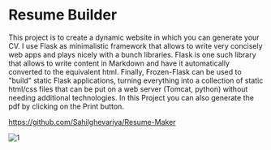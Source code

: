 # Resume Builder

This project is to create a dynamic website in which you can generate your CV. I use Flask as minimalistic framework that allows to write very concisely web apps and plays nicely with a bunch libraries. Flask is one such library that allows to write content in Markdown and have it automatically converted to the equivalent html. Finally, Frozen-Flask can be used to "build" static Flask applications, turning everything into a collection of static html/css files that can be put on a web server (Tomcat, python) without needing additional technologies. In this Project you can also generate the pdf by clicking on the Print button.

https://github.com/Sahilghevariya/Resume-Maker


![1](https://github.com/user-attachments/assets/e6208616-0e40-447e-9639-1aff0d666d97)
